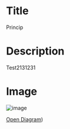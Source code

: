 # Title

Princip

# Description

Test2131231

# Image
![image](https://github.com/rsletta/sap_btp_icons_drawio_lib/assets/8186370/1ae069e5-5528-4576-98e2-d4efa7884bbf)



  [Open Diagram](https://app.diagrams.net/?create=https://raw.githubusercontent.com/uxkjaer/sap_btp_icons_drawio_lib/main/src/templates/Princip/principalpropagation.xml))